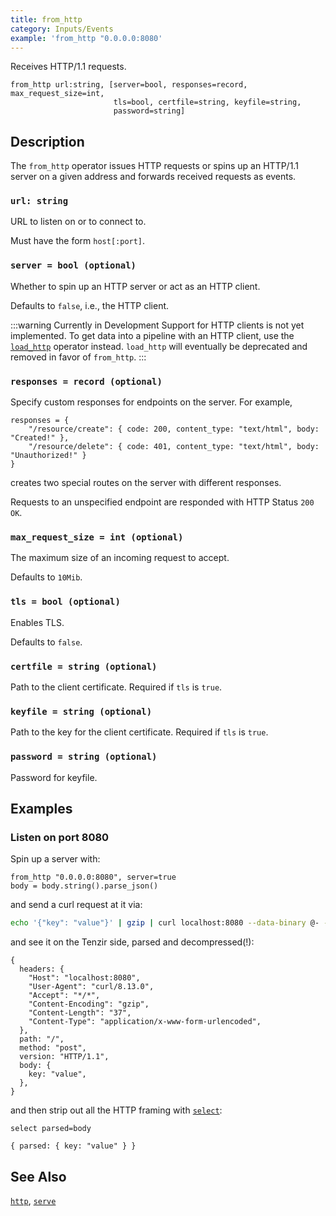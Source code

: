 ```yaml
---
title: from_http
category: Inputs/Events
example: 'from_http "0.0.0.0:8080'
---
```

Receives HTTP/1.1 requests.

```tql
from_http url:string, [server=bool, responses=record, max_request_size=int,
                       tls=bool, certfile=string, keyfile=string,
                       password=string]
```

## Description

The `from_http` operator issues HTTP requests or spins up an HTTP/1.1 server on
a given address and forwards received requests as events.

### `url: string`

URL to listen on or to connect to.

Must have the form `host[:port]`.

### `server = bool (optional)`

Whether to spin up an HTTP server or act as an HTTP client.

Defaults to `false`, i.e., the HTTP client.

:::warning Currently in Development
Support for HTTP clients is not yet implemented. To get data into a pipeline
with an HTTP client, use the [`load_http`](/reference/operators/load_http) operator instead.
`load_http` will eventually be deprecated and removed in favor of `from_http`.
:::

### `responses = record (optional)`

Specify custom responses for endpoints on the server. For example,

```tql
responses = {
    "/resource/create": { code: 200, content_type: "text/html", body: "Created!" },
    "/resource/delete": { code: 401, content_type: "text/html", body: "Unauthorized!" }
}
```

creates two special routes on the server with different responses.

Requests to an unspecified endpoint are responded with HTTP Status `200 OK`.

### `max_request_size = int (optional)`

The maximum size of an incoming request to accept.

Defaults to `10Mib`.

### `tls = bool (optional)`

Enables TLS.

Defaults to `false`.

### `certfile = string (optional)`

Path to the client certificate. Required if `tls` is `true`.

### `keyfile = string (optional)`

Path to the key for the client certificate. Required if `tls` is `true`.

### `password = string (optional)`

Password for keyfile.

## Examples

### Listen on port 8080

Spin up a server with:

```tql
from_http "0.0.0.0:8080", server=true
body = body.string().parse_json()
```

and send a curl request at it via:

```sh
echo '{"key": "value"}' | gzip | curl localhost:8080 --data-binary @- -H 'Content-Encoding: gzip'
```

and see it on the Tenzir side, parsed and decompressed(!):

```tql
{
  headers: {
    "Host": "localhost:8080",
    "User-Agent": "curl/8.13.0",
    "Accept": "*/*",
    "Content-Encoding": "gzip",
    "Content-Length": "37",
    "Content-Type": "application/x-www-form-urlencoded",
  },
  path: "/",
  method: "post",
  version: "HTTP/1.1",
  body: {
    key: "value",
  },
}
```

and then strip out all the HTTP framing with [`select`](/reference/operators/select):

```tql
select parsed=body
```

```tql
{ parsed: { key: "value" } }
```

## See Also

[`http`](/reference/operators/http),
[`serve`](/reference/operators/serve)

